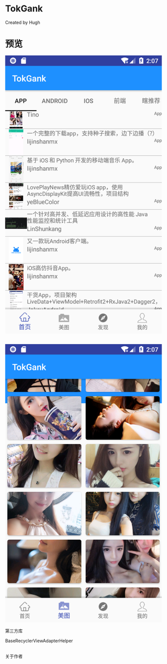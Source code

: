 # TokGank

Created by Hugh

# 预览

![Image text](https://github.com/lunaludu/TokGank/blob/master/app/src/main/res/drawable/Screenshot1540577263.png)


</br>
<Img src="https://github.com/lunaludu/TokGank/blob/master/app/src/main/res/drawable/Screenshot1540577274.png" witdth=50% />

</br>

第三方库

BaseRecyclerViewAdapterHelper
</br>
</br>



关于作者 </br>